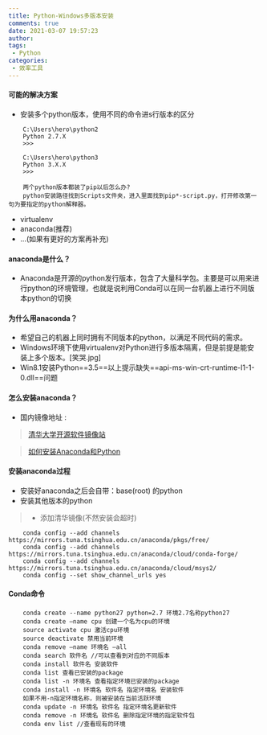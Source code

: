 ```yaml
---
title: Python-Windows多版本安装
comments: true
date: 2021-03-07 19:57:23
author:
tags:
 - Python
categories:
 - 效率工具
---
```


#### 可能的解决方案
* 安装多个python版本，使用不同的命令进s行版本的区分
```
    C:\Users\hero\python2
    Python 2.7.X
    >>>
    
    C:\Users\hero\python3
    Python 3.X.X
    >>>
    
    两个python版本都装了pip以后怎么办?
    python安装路径找到Scripts文件夹，进入里面找到pip*-script.py，打开修改第一句为要指定的python解释器。
```
* virtualenv
* anaconda(推荐)
* ...(如果有更好的方案再补充)
#### anaconda是什么？
* Anaconda是开源的python发行版本，包含了大量科学包。主要是可以用来进行python的环境管理，也就是说利用Conda可以在同一台机器上进行不同版本python的切换
#### 为什么用anaconda？
* 希望自己的机器上同时拥有不同版本的python，以满足不同代码的需求。
* Windows环境下使用virtualenv对Python进行多版本隔离，但是前提是能安装上多个版本。[笑哭.jpg]
* Win8.1安装Python==3.5==以上提示缺失==api-ms-win-crt-runtime-l1-1-0.dll==问题
#### 怎么安装anaconda？
* 国内镜像地址 : 
> [清华大学开源软件镜像站](https://mirrors.tuna.tsinghua.edu.cn/anaconda/archive/)

> [如何安装Anaconda和Python](https://jingyan.baidu.com/article/3f16e0031e87522591c10320.html)

#### 安装anaconda过程
* 安装好anaconda之后会自带：base(root)
的python
* 安装其他版本的python
> * 添加清华镜像(不然安装会超时)
```
    conda config --add channels https://mirrors.tuna.tsinghua.edu.cn/anaconda/pkgs/free/
    conda config --add channels https://mirrors.tuna.tsinghua.edu.cn/anaconda/cloud/conda-forge/
    conda config --add channels https://mirrors.tuna.tsinghua.edu.cn/anaconda/cloud/msys2/
    conda config --set show_channel_urls yes
```
#### Conda命令
```
    conda create --name python27 python=2.7 环境2.7名称python27
    conda create –name cpu 创建一个名为cpu的环境 
    source activate cpu 激活cpu环境 
    source deactivate 禁用当前环境 
    conda remove –name 环境名 –all 
    conda search 软件名 //可以查看到对应的不同版本 
    conda install 软件名 安装软件 
    conda list 查看已安装的package 
    conda list -n 环境名 查看指定环境已安装的package 
    conda install -n 环境名 软件名 指定环境名 安装软件 
    如果不用-n指定环境名称，则被安装在当前活跃环境 
    conda update -n 环境名 软件名 指定环境名更新软件 
    conda remove -n 环境名 软件名 删除指定环境的指定软件包 
    conda env list //查看现有的环境
```


